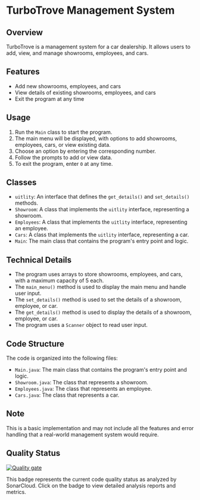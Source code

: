 TurboTrove Management System
===========================

Overview
--------

TurboTrove is a management system for a car dealership. It allows users to add, view, and manage showrooms, employees, and cars.

Features
--------

* Add new showrooms, employees, and cars
* View details of existing showrooms, employees, and cars
* Exit the program at any time

Usage
-----

1. Run the `Main` class to start the program.
2. The main menu will be displayed, with options to add showrooms, employees, cars, or view existing data.
3. Choose an option by entering the corresponding number.
4. Follow the prompts to add or view data.
5. To exit the program, enter `0` at any time.

Classes
-------

* `uitlity`: An interface that defines the `get_details()` and `set_details()` methods.
* `Showroom`: A class that implements the `uitlity` interface, representing a showroom.
* `Employees`: A class that implements the `uitlity` interface, representing an employee.
* `Cars`: A class that implements the `uitlity` interface, representing a car.
* `Main`: The main class that contains the program's entry point and logic.

Technical Details
-----------------

* The program uses arrays to store showrooms, employees, and cars, with a maximum capacity of 5 each.
* The `main_menu()` method is used to display the main menu and handle user input.
* The `set_details()` method is used to set the details of a showroom, employee, or car.
* The `get_details()` method is used to display the details of a showroom, employee, or car.
* The program uses a `Scanner` object to read user input.

Code Structure
--------------

The code is organized into the following files:

* `Main.java`: The main class that contains the program's entry point and logic.
* `Showroom.java`: The class that represents a showroom.
* `Employees.java`: The class that represents an employee.
* `Cars.java`: The class that represents a car.

Note
----

This is a basic implementation and may not include all the features and error handling that a real-world management system would require.


Quality Status
--------------

[![Quality gate](https://sonarcloud.io/api/project_badges/quality_gate?project=Wolf1904_tubotrove)](https://sonarcloud.io/summary/new_code?id=Wolf1904_tubotrove)

This badge represents the current code quality status as analyzed by SonarCloud. Click on the badge to view detailed analysis reports and metrics.